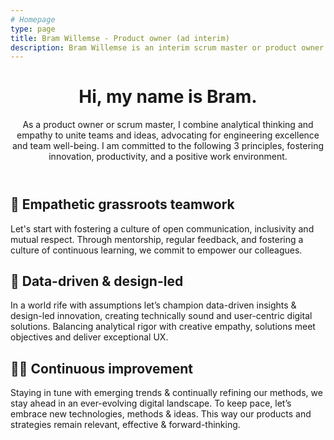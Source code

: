 ```yaml
---
# Homepage
type: page
title: Bram Willemse - Product owner (ad interim)
description: Bram Willemse is an interim scrum master or product owner with a background in digital product development, based in Amsterdam, the Netherlands.
---
```


<header class="e-grid-home__header">
  <h1>Hi, my name is Bram.</h1>
  <p>As a product owner or scrum master, I combine analytical thinking and empathy to unite teams and ideas, advocating for engineering excellence and team well-being. I am committed to the following 3 principles, fostering innovation, productivity, and a positive work environment.</p>
</header>

<article class="e-grid-home__card e-grid-home__card-one">
  <h1>🌱 Empathetic grassroots teamwork</h1>
  <p>Let's start with fostering a culture of open communication, inclusivity and mutual respect. Through mentorship, regular feedback, and fostering a culture of continuous learning, we commit to empower our colleagues.</p>
</article>

<article class="e-grid-home__card e-grid-home__card-two">
  <h1>📝 Data-driven & design-led</h1>
  <p>In a world rife with assumptions let’s champion data-driven insights & design-led innovation, creating technically sound and user-centric digital solutions. Balancing analytical rigor with creative empathy, solutions meet objectives and deliver exceptional UX.</p>
</article>

<article class="e-grid-home__card e-grid-home__card-three">
  <h1>🏃‍♂️ Continuous improvement</h1>
  <p>Staying in tune with emerging trends & continually refining our methods, we stay ahead in an ever-evolving digital landscape. To keep pace, let’s embrace new technologies, methods & ideas. This way our products and strategies remain relevant, effective & forward-thinking.</p>
</article>
